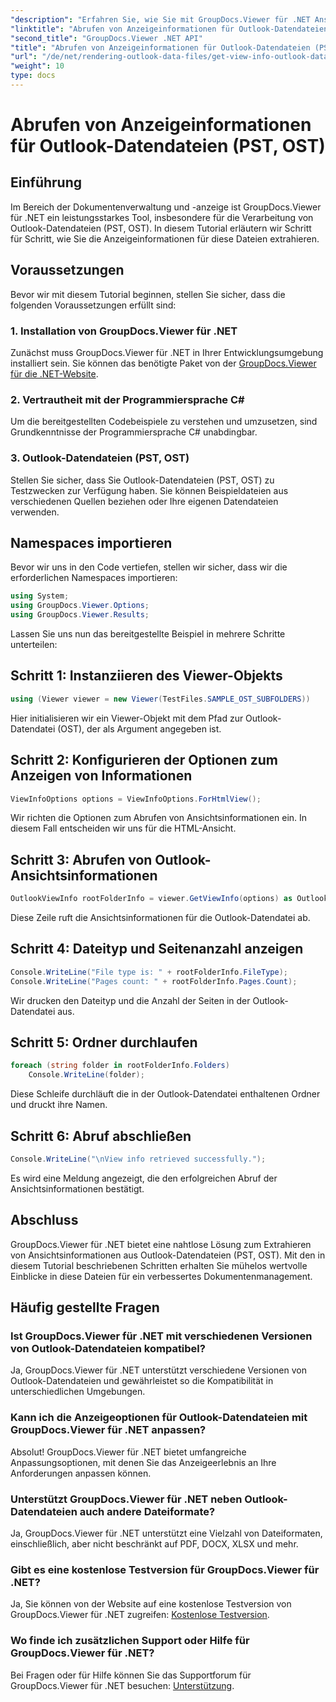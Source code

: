 ```yaml
---
"description": "Erfahren Sie, wie Sie mit GroupDocs.Viewer für .NET Ansichtsinformationen aus Outlook-Datendateien (PST, OST) extrahieren. Verbessern Sie mühelos Ihre Dokumentenverwaltung."
"linktitle": "Abrufen von Anzeigeinformationen für Outlook-Datendateien (PST, OST)"
"second_title": "GroupDocs.Viewer .NET API"
"title": "Abrufen von Anzeigeinformationen für Outlook-Datendateien (PST, OST)"
"url": "/de/net/rendering-outlook-data-files/get-view-info-outlook-data-file/"
"weight": 10
type: docs
---
```

# Abrufen von Anzeigeinformationen für Outlook-Datendateien (PST, OST)

## Einführung
Im Bereich der Dokumentenverwaltung und -anzeige ist GroupDocs.Viewer für .NET ein leistungsstarkes Tool, insbesondere für die Verarbeitung von Outlook-Datendateien (PST, OST). In diesem Tutorial erläutern wir Schritt für Schritt, wie Sie die Anzeigeinformationen für diese Dateien extrahieren.
## Voraussetzungen
Bevor wir mit diesem Tutorial beginnen, stellen Sie sicher, dass die folgenden Voraussetzungen erfüllt sind:
### 1. Installation von GroupDocs.Viewer für .NET
Zunächst muss GroupDocs.Viewer für .NET in Ihrer Entwicklungsumgebung installiert sein. Sie können das benötigte Paket von der [GroupDocs.Viewer für die .NET-Website](https://releases.groupdocs.com/viewer/net/).
### 2. Vertrautheit mit der Programmiersprache C#
Um die bereitgestellten Codebeispiele zu verstehen und umzusetzen, sind Grundkenntnisse der Programmiersprache C# unabdingbar.
### 3. Outlook-Datendateien (PST, OST)
Stellen Sie sicher, dass Sie Outlook-Datendateien (PST, OST) zu Testzwecken zur Verfügung haben. Sie können Beispieldateien aus verschiedenen Quellen beziehen oder Ihre eigenen Datendateien verwenden.

## Namespaces importieren
Bevor wir uns in den Code vertiefen, stellen wir sicher, dass wir die erforderlichen Namespaces importieren:
```csharp
using System;
using GroupDocs.Viewer.Options;
using GroupDocs.Viewer.Results;
```

Lassen Sie uns nun das bereitgestellte Beispiel in mehrere Schritte unterteilen:
## Schritt 1: Instanziieren des Viewer-Objekts
```csharp
using (Viewer viewer = new Viewer(TestFiles.SAMPLE_OST_SUBFOLDERS))
```
Hier initialisieren wir ein Viewer-Objekt mit dem Pfad zur Outlook-Datendatei (OST), der als Argument angegeben ist.
## Schritt 2: Konfigurieren der Optionen zum Anzeigen von Informationen
```csharp
ViewInfoOptions options = ViewInfoOptions.ForHtmlView();
```
Wir richten die Optionen zum Abrufen von Ansichtsinformationen ein. In diesem Fall entscheiden wir uns für die HTML-Ansicht.
## Schritt 3: Abrufen von Outlook-Ansichtsinformationen
```csharp
OutlookViewInfo rootFolderInfo = viewer.GetViewInfo(options) as OutlookViewInfo;
```
Diese Zeile ruft die Ansichtsinformationen für die Outlook-Datendatei ab.
## Schritt 4: Dateityp und Seitenanzahl anzeigen
```csharp
Console.WriteLine("File type is: " + rootFolderInfo.FileType);
Console.WriteLine("Pages count: " + rootFolderInfo.Pages.Count);
```
Wir drucken den Dateityp und die Anzahl der Seiten in der Outlook-Datendatei aus.
## Schritt 5: Ordner durchlaufen
```csharp
foreach (string folder in rootFolderInfo.Folders)
    Console.WriteLine(folder);
```
Diese Schleife durchläuft die in der Outlook-Datendatei enthaltenen Ordner und druckt ihre Namen.
## Schritt 6: Abruf abschließen
```csharp
Console.WriteLine("\nView info retrieved successfully.");
```
Es wird eine Meldung angezeigt, die den erfolgreichen Abruf der Ansichtsinformationen bestätigt.

## Abschluss
GroupDocs.Viewer für .NET bietet eine nahtlose Lösung zum Extrahieren von Ansichtsinformationen aus Outlook-Datendateien (PST, OST). Mit den in diesem Tutorial beschriebenen Schritten erhalten Sie mühelos wertvolle Einblicke in diese Dateien für ein verbessertes Dokumentenmanagement.
## Häufig gestellte Fragen
### Ist GroupDocs.Viewer für .NET mit verschiedenen Versionen von Outlook-Datendateien kompatibel?
Ja, GroupDocs.Viewer für .NET unterstützt verschiedene Versionen von Outlook-Datendateien und gewährleistet so die Kompatibilität in unterschiedlichen Umgebungen.
### Kann ich die Anzeigeoptionen für Outlook-Datendateien mit GroupDocs.Viewer für .NET anpassen?
Absolut! GroupDocs.Viewer für .NET bietet umfangreiche Anpassungsoptionen, mit denen Sie das Anzeigeerlebnis an Ihre Anforderungen anpassen können.
### Unterstützt GroupDocs.Viewer für .NET neben Outlook-Datendateien auch andere Dateiformate?
Ja, GroupDocs.Viewer für .NET unterstützt eine Vielzahl von Dateiformaten, einschließlich, aber nicht beschränkt auf PDF, DOCX, XLSX und mehr.
### Gibt es eine kostenlose Testversion für GroupDocs.Viewer für .NET?
Ja, Sie können von der Website auf eine kostenlose Testversion von GroupDocs.Viewer für .NET zugreifen: [Kostenlose Testversion](https://releases.groupdocs.com/).
### Wo finde ich zusätzlichen Support oder Hilfe für GroupDocs.Viewer für .NET?
Bei Fragen oder für Hilfe können Sie das Supportforum für GroupDocs.Viewer für .NET besuchen: [Unterstützung](https://forum.groupdocs.com/c/viewer/9).
